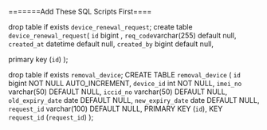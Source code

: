 =======Add These SQL Scripts First====


drop table if exists `device_renewal_request`;
create table `device_renewal_request`(
  `id`  bigint ,
  `req_code`varchar(255) default null,
  `created_at` datetime default null,
  `created_by` bigint default null,
  
  primary key (`id`)
);

drop table if exists `removal_device`;
CREATE TABLE `removal_device` (
  `id` bigint NOT NULL AUTO_INCREMENT,
  `device_id` int NOT NULL,
  `imei_no` varchar(50) DEFAULT NULL,
  `iccid_no` varchar(50) DEFAULT NULL,
  `old_expiry_date` date DEFAULT NULL,
  `new_expiry_date` date DEFAULT NULL,
  `request_id` varchar(100) DEFAULT NULL,
  PRIMARY KEY (`id`),
  KEY `request_id` (`request_id`)
   );
